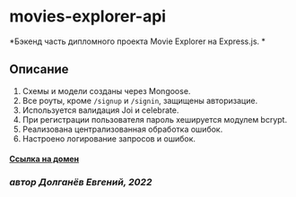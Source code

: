 # movies-explorer-api
*Бэкенд часть дипломного проекта Movie Explorer на Express.js. *

## Описание
1. Схемы и модели созданы через Mongoose. 
2. Все роуты, кроме `/signup` и `/signin`, защищены авторизацие. 
3. Используется валидация Joi и celebrate. 
4. При регистрации пользователя пароль хешируется модулем bcrypt. 
5. Реализована централизованная обработка ошибок. 
6. Настроено логирование запросов и ошибок.

#### [Ссылка на домен](https://api.movies.dolganev.nomoredomains.sbs)

###  _автор Долганёв Евгений, 2022_
